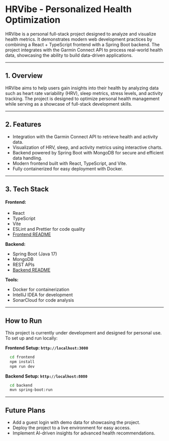 # HRVibe - Personalized Health Optimization

HRVibe is a personal full-stack project designed to analyze and visualize health
metrics. It demonstrates modern web development practices by combining a React +
TypeScript frontend with a Spring Boot backend. The project integrates with the
Garmin Connect API to process real-world health data, showcasing the ability to
build data-driven applications.

---

## 1. Overview

HRVibe aims to help users gain insights into their health by analyzing data such
as heart rate variability (HRV), sleep metrics, stress levels, and activity
tracking. The project is designed to optimize personal health management while
serving as a showcase of full-stack development skills.

---

## 2. Features

- Integration with the Garmin Connect API to retrieve health and activity data.
- Visualization of HRV, sleep, and activity metrics using interactive charts.
- Backend powered by Spring Boot with MongoDB for secure and efficient data
  handling.
- Modern frontend built with React, TypeScript, and Vite.
- Fully containerized for easy deployment with Docker.

---

## 3. Tech Stack

#### Frontend:

- React
- TypeScript
- Vite
- ESLint and Prettier for code quality
- [Frontend README](frontend/README_FE)

**Backend:**

- Spring Boot (Java 17)
- MongoDB
- REST APIs
- [Backend README](backend/README_BE.md)

**Tools:**

- Docker for containerization
- IntelliJ IDEA for development
- SonarCloud for code analysis

---

## How to Run

This project is currently under development and designed for personal use. To
set up and run locally:

**Frontend Setup: `http://localhost:3000`**

```bash
  cd frontend
  npm install
  npm run dev
```

**Backend Setup: `http://localhost:8080`**

```bash
  cd backend
  mvn spring-boot:run
```

---

## Future Plans

- Add a guest login with demo data for showcasing the project.
- Deploy the project to a live environment for easy access.
- Implement AI-driven insights for advanced health recommendations.



